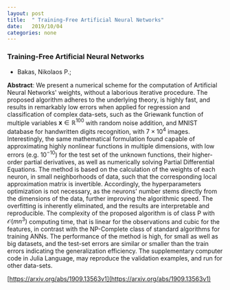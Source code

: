 ```yaml
---
layout: post
title:  " Training-Free Artificial Neural Networks"
date:   2019/10/04
categories: none
---
```




### Training-Free Artificial Neural Networks



* Bakas, Nikolaos P.; 





**Abstract**:  We present a numerical scheme for the computation of Artificial Neural Networks&#39; weights, without a laborious iterative procedure. The proposed algorithm adheres to the underlying theory, is highly fast, and results in remarkably low errors when applied for regression and classification of complex data-sets, such as the Griewank function of multiple variables $\mathbf{x} \in \mathbb{R}^{100}$ with random noise addition, and MNIST database for handwritten digits recognition, with $7\times10^4$ images. Interestingly, the same mathematical formulation found capable of approximating highly nonlinear functions in multiple dimensions, with low errors (e.g. $10^{-10}$) for the test set of the unknown functions, their higher-order partial derivatives, as well as numerically solving Partial Differential Equations. The method is based on the calculation of the weights of each neuron, in small neighborhoods of data, such that the corresponding local approximation matrix is invertible. Accordingly, the hyperparameters optimization is not necessary, as the neurons&#39; number stems directly from the dimensions of the data, further improving the algorithmic speed. The overfitting is inherently eliminated, and the results are interpretable and reproducible. The complexity of the proposed algorithm is of class P with $\mathcal{O}(mn^3)$ computing time, that is linear for the observations and cubic for the features, in contrast with the NP-Complete class of standard algorithms for training ANNs. The performance of the method is high, for small as well as big datasets, and the test-set errors are similar or smaller than the train errors indicating the generalization efficiency. The supplementary computer code in Julia Language, may reproduce the validation examples, and run for other data-sets. 



 [https://arxiv.org/abs/1909.13563v1](https://arxiv.org/abs/1909.13563v1) 

